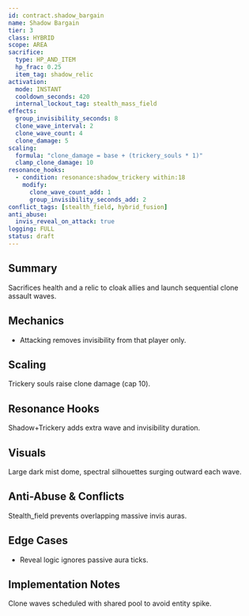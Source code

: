 ```yaml
---
id: contract.shadow_bargain
name: Shadow Bargain
tier: 3
class: HYBRID
scope: AREA
sacrifice:
  type: HP_AND_ITEM
  hp_frac: 0.25
  item_tag: shadow_relic
activation:
  mode: INSTANT
  cooldown_seconds: 420
  internal_lockout_tag: stealth_mass_field
effects:
  group_invisibility_seconds: 8
  clone_wave_interval: 2
  clone_wave_count: 4
  clone_damage: 5
scaling:
  formula: "clone_damage = base + (trickery_souls * 1)"
  clamp_clone_damage: 10
resonance_hooks:
  - condition: resonance:shadow_trickery within:18
    modify:
      clone_wave_count_add: 1
      group_invisibility_seconds_add: 2
conflict_tags: [stealth_field, hybrid_fusion]
anti_abuse:
  invis_reveal_on_attack: true
logging: FULL
status: draft
---
```

## Summary
Sacrifices health and a relic to cloak allies and launch sequential clone assault waves.

## Mechanics
* Attacking removes invisibility from that player only.

## Scaling
Trickery souls raise clone damage (cap 10).

## Resonance Hooks
Shadow+Trickery adds extra wave and invisibility duration.

## Visuals
Large dark mist dome, spectral silhouettes surging outward each wave.

## Anti-Abuse & Conflicts
Stealth_field prevents overlapping massive invis auras.

## Edge Cases
* Reveal logic ignores passive aura ticks.

## Implementation Notes
Clone waves scheduled with shared pool to avoid entity spike.
